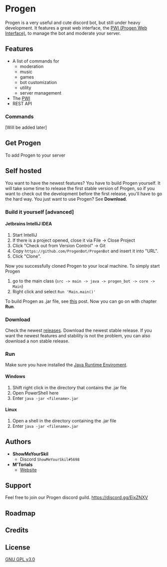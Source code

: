 # Progen

Progen is a very useful and cute discord bot, but still under heavy development.
It features a great web interface, the [PWI (Progen Web Interface)](https://github.com/ProgenBot/Webinterface), to manage the bot and moderate your server.

## Features

* A list of commands for
    * moderation
    * music
    * games
    * bot customization
    * utility
    * server management
* The [PWI](https://github.com/ProgenBot/Webinterface)
* REST API

### Commands

[Will be added later]

## Get Progen

To add Progen to your server

## Self hosted

You want to have the newest features? You have to build Progen yourself.
It will take some time to release the first stable version of Progen, so if you want to check out the development before the first release, you'll have to go the hard way.
You just want to use Progen? See __Download__.

### Build it yourself [advanced]

#### Jetbrains IntelliJ IDEA

1. Start IntelliJ
2. If there is a project opened, close it via File -> Close Project
3. Click "Check out from Version Control" -> Git
4. Copy ```https://github.com/ProgenBot/ProgenBot``` and insert it into "URL".
5. Click "Clone".

Now you successfully cloned Progen to your local machine.
To simply start Progen

1. go to the main class (```src -> main -> java -> progen_bot -> core -> Main```)
2. Right click and select ```Run 'Main.main()'```

To build Progen as .jar file, see [this](https://blog.jetbrains.com/idea/2010/08/quickly-create-jar-artifact/) post. Now you can go on with chapter __Run__.

### Download

Check the newest [releases](https://github.com/ProgenBot/ProgenBot/releases). Download the newest stable release. If you want the newest features and stability is not the problem, you can also download a non stable release.

### Run

Make sure you have installed the [Java Runtime Enviroment](https://java.com/de/download/).

#### Windows

1. Shift right click in the directory that contains the .jar file
2. Open PowerShell here
3. Enter ```java -jar <filename>.jar```

#### Linux

1. Open a shell in the directory containing the .jar file
2. Enter ```java -jar <filename>.jar```

## Authors
* __ShowMeYourSkil__
    * Discord ```ShowMeYourSkil#5698```
* __M'Torials__
    * [Website](http://mtorials.de/)

## Support

Feel free to join our Progen discord guild.
https://discord.gg/EjxZNXV

## Roadmap

## Credits

## License
[GNU GPL v3.0](https://choosealicense.com/licenses/gpl-3.0/)
